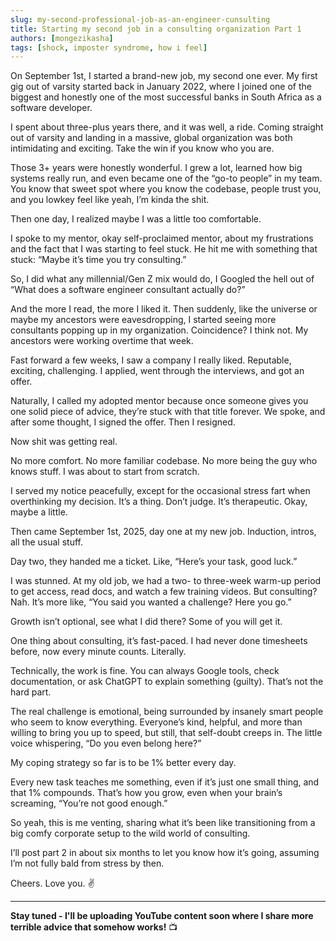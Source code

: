 ```yaml
---
slug: my-second-professional-job-as-an-engineer-cunsulting
title: Starting my second job in a consulting organization Part 1
authors: [mongezikasha]
tags: [shock, imposter syndrome, how i feel]
---
```

On September 1st, I started a brand-new job, my second one ever. My first gig out of varsity started back in January 2022, where I joined one of the biggest and honestly one of the most successful banks in South Africa as a software developer.

I spent about three-plus years there, and it was well, a ride. Coming straight out of varsity and landing in a massive, global organization was both intimidating and exciting. Take the win if you know who you are.

Those 3+ years were honestly wonderful. I grew a lot, learned how big systems really run, and even became one of the “go-to people” in my team. You know that sweet spot where you know the codebase, people trust you, and you lowkey feel like yeah, I’m kinda the shit.

Then one day, I realized maybe I was a little too comfortable.

I spoke to my mentor, okay self-proclaimed mentor, about my frustrations and the fact that I was starting to feel stuck. He hit me with something that stuck: “Maybe it’s time you try consulting.”

So, I did what any millennial/Gen Z mix would do, I Googled the hell out of “What does a software engineer consultant actually do?”

And the more I read, the more I liked it. Then suddenly, like the universe or maybe my ancestors were eavesdropping, I started seeing more consultants popping up in my organization. Coincidence? I think not. My ancestors were working overtime that week.

Fast forward a few weeks, I saw a company I really liked. Reputable, exciting, challenging. I applied, went through the interviews, and got an offer.

Naturally, I called my adopted mentor because once someone gives you one solid piece of advice, they’re stuck with that title forever. We spoke, and after some thought, I signed the offer. Then I resigned.

Now shit was getting real.

No more comfort. No more familiar codebase. No more being the guy who knows stuff. I was about to start from scratch.

I served my notice peacefully, except for the occasional stress fart when overthinking my decision. It’s a thing. Don’t judge. It’s therapeutic. Okay, maybe a little.

Then came September 1st, 2025, day one at my new job. Induction, intros, all the usual stuff.

Day two, they handed me a ticket. Like, “Here’s your task, good luck.”

I was stunned. At my old job, we had a two- to three-week warm-up period to get access, read docs, and watch a few training videos. But consulting? Nah. It’s more like, “You said you wanted a challenge? Here you go.”

Growth isn’t optional, see what I did there? Some of you will get it.

One thing about consulting, it’s fast-paced. I had never done timesheets before, now every minute counts. Literally.

Technically, the work is fine. You can always Google tools, check documentation, or ask ChatGPT to explain something (guilty). That’s not the hard part.

The real challenge is emotional, being surrounded by insanely smart people who seem to know everything. Everyone’s kind, helpful, and more than willing to bring you up to speed, but still, that self-doubt creeps in. The little voice whispering, “Do you even belong here?”

My coping strategy so far is to be 1% better every day.

Every new task teaches me something, even if it’s just one small thing, and that 1% compounds. That’s how you grow, even when your brain’s screaming, “You’re not good enough.”

So yeah, this is me venting, sharing what it’s been like transitioning from a big comfy corporate setup to the wild world of consulting.

I’ll post part 2 in about six months to let you know how it’s going, assuming I’m not fully bald from stress by then.

Cheers. Love you. ✌️

---

**Stay tuned - I'll be uploading YouTube content soon where I share more terrible advice that somehow works!** 📺
